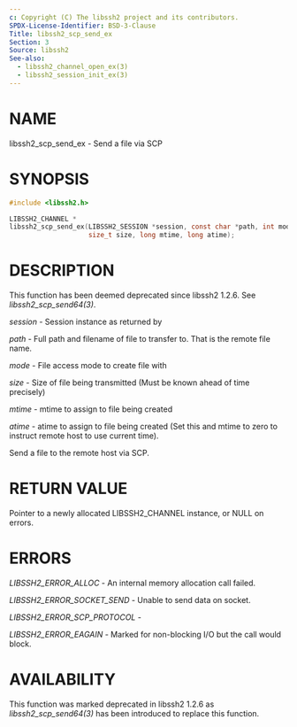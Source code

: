 ```yaml
---
c: Copyright (C) The libssh2 project and its contributors.
SPDX-License-Identifier: BSD-3-Clause
Title: libssh2_scp_send_ex
Section: 3
Source: libssh2
See-also:
  - libssh2_channel_open_ex(3)
  - libssh2_session_init_ex(3)
---
```


# NAME

libssh2_scp_send_ex - Send a file via SCP

# SYNOPSIS

~~~c
#include <libssh2.h>

LIBSSH2_CHANNEL *
libssh2_scp_send_ex(LIBSSH2_SESSION *session, const char *path, int mode,
                    size_t size, long mtime, long atime);
~~~

# DESCRIPTION

This function has been deemed deprecated since libssh2 1.2.6. See
*libssh2_scp_send64(3)*.

*session* - Session instance as returned by

*path* - Full path and filename of file to transfer to. That is the remote
file name.

*mode* - File access mode to create file with

*size* - Size of file being transmitted (Must be known
ahead of time precisely)

*mtime* - mtime to assign to file being created

*atime* - atime to assign to file being created (Set this and
mtime to zero to instruct remote host to use current time).

Send a file to the remote host via SCP.

# RETURN VALUE

Pointer to a newly allocated LIBSSH2_CHANNEL instance, or NULL on errors.

# ERRORS

*LIBSSH2_ERROR_ALLOC* - An internal memory allocation call failed.

*LIBSSH2_ERROR_SOCKET_SEND* - Unable to send data on socket.

*LIBSSH2_ERROR_SCP_PROTOCOL* -

*LIBSSH2_ERROR_EAGAIN* - Marked for non-blocking I/O but the call would
block.

# AVAILABILITY

This function was marked deprecated in libssh2 1.2.6 as
*libssh2_scp_send64(3)* has been introduced to replace this function.
